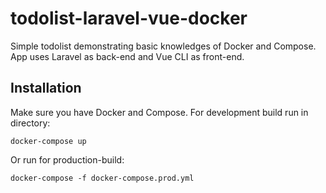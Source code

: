 # todolist-laravel-vue-docker
Simple todolist demonstrating basic knowledges of Docker and Compose. App uses Laravel as back-end and Vue CLI as front-end.

## Installation 
Make sure you have Docker and Compose. For development build run in directory:
```
docker-compose up
```
Or run for production-build:
```
docker-compose -f docker-compose.prod.yml
```
